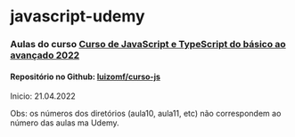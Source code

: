 # javascript-udemy
### Aulas do curso [Curso de JavaScript e TypeScript do básico ao avançado 2022](https://www.udemy.com/course/curso-de-javascript-moderno-do-basico-ao-avancado/learn/lecture/16331758#overview)

#### Repositório no Github: [luizomf/curso-js](https://github.com/luizomf/curso-js)

Inicio: 21.04.2022

Obs: os números dos diretórios (aula10, aula11, etc) não correspondem ao número das aulas ma Udemy.
